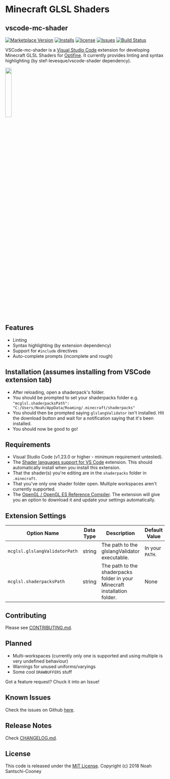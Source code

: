 # Minecraft GLSL Shaders
## vscode-mc-shader

[![Marketplace Version](https://vsmarketplacebadge.apphb.com/version/strum355.vscode-mc-shader.svg)](https://marketplace.visualstudio.com/items?itemName=strum355.vscode-mc-shader) [![Installs](https://vsmarketplacebadge.apphb.com/installs/strum355.vscode-mc-shader.svg)](https://marketplace.visualstudio.com/items?itemName=strum355.vscode-mc-shader)
[![license](https://img.shields.io/github/license/Strum355/vscode-mc-shader.svg)](https://github.com/Strum355/vscode-mc-shader)
[![Issues](https://img.shields.io/github/issues-raw/Strum355/vscode-mc-shader.svg)](https://github.com/Strum355/vscode-mc-shader/issues)
[![Build Status](https://cloud.drone.io/api/badges/Strum355/vscode-mc-shader/status.svg)](https://cloud.drone.io/Strum355/vscode-mc-shader)

<!-- It doesnt seem to like these :<
[![CI](https://ci.netsoc.co/api/badges/Strum355/vscode-mc-shader/status.svg?branch=master)](https://ci.netsoc.co/Strum355/vscode-mc-shader)
 -->

VSCode-mc-shader is a [Visual Studio Code](https://code.visualstudio.com/) extension for developing Minecraft GLSL Shaders for [Optifine](http://optifine.net). It currently provides linting and syntax highlighting (by stef-levesque/vscode-shader dependency).

<img src="https://github.com/Strum355/vscode-mc-shader/raw/master/logo.png" width="20%" height="20%">

## Features

- Linting
- Syntax highlighting (by extension dependency)
- Support for `#include` directives
- Auto-complete prompts (incomplete and rough)

## Installation (assumes installing from VSCode extension tab)

- After reloading, open a shaderpack's folder.
- You should be prompted to set your shaderpacks folder e.g. `"mcglsl.shaderpacksPath": "C:/Users/Noah/AppData/Roaming/.minecraft/shaderpacks"`
- You should then be prompted saying `glslangValidator` isn't installed. Hit the download button and wait for a notification saying that it's been installed.
- You should now be good to go!

## Requirements

- Visual Studio Code (v1.23.0 or higher - minimum requirement untested).
- The [Shader languages support for VS Code](https://marketplace.visualstudio.com/items?itemName=slevesque.shader) extension. This should automatically install when you install this extension.
- That the shader(s) you're editing are in the `shaderpacks` folder in `.minecraft`.
- That you've only one shader folder open. Multiple workspaces aren't currently supported.
- The [OpenGL / OpenGL ES Reference Compiler](https://github.com/KhronosGroup/glslang). The extension will give you an option to download it and update your settings automatically.

## Extension Settings

| Option Name | Data Type | Description | Default Value |
| ----------- | --------- | ----------- | ------------- |
| `mcglsl.glslangValidatorPath` | string |  The path to the glslangValidator executable. | In your `PATH`.|
| `mcglsl.shaderpacksPath` | string | The path to the shaderpacks folder in your Minecraft installation folder. | None |

## Contributing

Please see [CONTRIBUTING.md](https://github.com/Strum355/vscode-mc-shader/blob/master/CONTRIBUTING.md).

## Planned

- Multi-workspaces (currently only one is supported and using multiple is very undefined behaviour)
- Warnings for unused uniforms/varyings
- Some cool `DRAWBUFFERS` stuff

Got a feature request? Chuck it into an Issue!

## Known Issues

Check the issues on Github [here](https://github.com/Strum355/vscode-mc-shader/issues?q=is%3Aissue+is%3Aopen+sort%3Aupdated-desc+label%3Abug).

## Release Notes

Check [CHANGELOG.md](https://github.com/Strum355/vscode-mc-shader/blob/master/CHANGELOG.md).

## License

This code is released under the [MIT License](https://github.com/Strum355/vscode-mc-shader/blob/master/LICENSE). Copyright (c) 2018 Noah Santschi-Cooney
